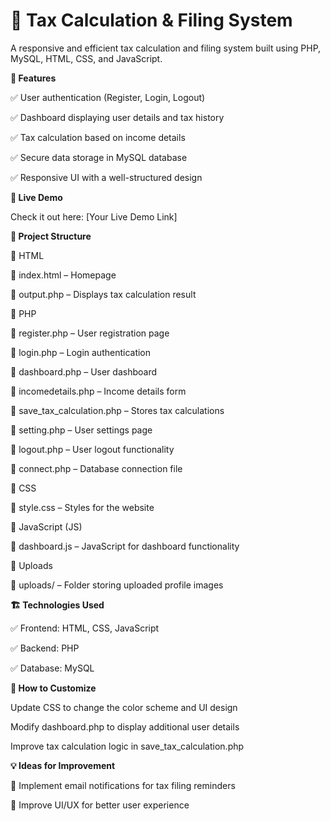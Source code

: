 # 🧾 Tax Calculation & Filing System


A responsive and efficient tax calculation and filing system built using PHP, MySQL, HTML, CSS, and JavaScript.

**🌟 Features**

✅ User authentication (Register, Login, Logout)

✅ Dashboard displaying user details and tax history


✅ Tax calculation based on income details

✅ Secure data storage in MySQL database

✅ Responsive UI with a well-structured design

**🚀 Live Demo**

Check it out here: [Your Live Demo Link]

**📂 Project Structure**

📌 HTML

📄 index.html – Homepage

📄 output.php – Displays tax calculation result



📌 PHP

📄 register.php – User registration page

📄 login.php – Login authentication

📄 dashboard.php – User dashboard

📄 incomedetails.php – Income details form

📄 save_tax_calculation.php – Stores tax calculations

📄 setting.php – User settings page

📄 logout.php – User logout functionality

📄 connect.php – Database connection file




📌 CSS

📄 style.css – Styles for the website



📌 JavaScript (JS)

📄 dashboard.js – JavaScript for dashboard functionality



📌 Uploads

📂 uploads/ – Folder storing uploaded profile images



**🏗 Technologies Used**

✅ Frontend: HTML, CSS, JavaScript

✅ Backend: PHP

✅ Database: MySQL



**🎨 How to Customize**

Update CSS to change the color scheme and UI design



Modify dashboard.php to display additional user details



Improve tax calculation logic in save_tax_calculation.php


**💡 Ideas for Improvement**

🔹 Implement email notifications for tax filing reminders

🔹 Improve UI/UX for better user experience


